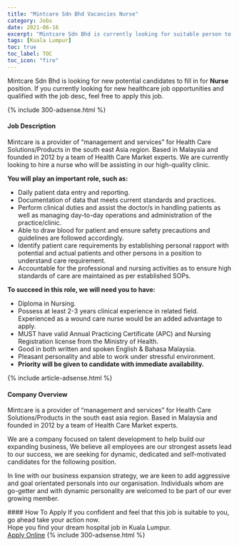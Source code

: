 ```yaml
---
title: "Mintcare Sdn Bhd Vacancies Nurse" 
category: Jobs 
date: 2021-06-16 
excerpt: "Mintcare Sdn Bhd is currently looking for suitable person to fill in the Nurse which positioned at Kuala Lumpur" 
tags: [Kuala Lumpur] 
toc: true 
toc_label: TOC 
toc_icon: "fire" 
--- 
```


<p>Mintcare Sdn Bhd is looking for new potential candidates to fill in for <b>Nurse</b> position. If you currently looking for new healthcare job opportunities and qualified with the job desc, feel free to apply this job.
</p>{% include 300-adsense.html %} 
<div><div><h4>Job Description</h4></div><div><div><span><div><p>Mintcare is a provider of &#8220;management and services&#8221; for Health Care Solutions/Products in the south east Asia region. Based in Malaysia and founded in 2012 by a team of Health Care Market experts. We are currently looking to hire a nurse&#160;who will be assisting in our high-quality clinic.</p><p><strong>You will play an important role, such as:</strong></p><ul><li>Daily patient data entry and reporting.</li><li>Documentation of data that meets current standards and practices.</li><li>Perform clinical duties and assist the doctor/s in handling patients as well as managing day-to-day operations and administration of the practice/clinic.</li><li>Able to draw blood for patient and ensure safety precautions and guidelines are followed accordingly.</li><li>Identify patient care requirements by establishing personal rapport with potential and actual patients and other persons in a position to understand care requirement.</li><li>Accountable for the professional and nursing activities as to ensure high standards of care are maintained as per established SOPs.</li></ul><p><strong>To succeed in this role, we will need you to have:</strong>&#160;</p><ul><li>Diploma in Nursing.</li><li>Possess at least 2-3 years clinical experience in related field. Experienced as a wound care nurse would be an added advantage to apply.</li><li>MUST have valid Annual Practicing Certificate (APC) and Nursing Registration license from the Ministry of Health.</li><li>Good in both written and spoken English &amp; Bahasa Malaysia.</li><li>Pleasant personality and able to work under stressful environment.</li><li><strong>Priority will be given to candidate with immediate availability.</strong></li></ul></div></span></div></div></div> 
{% include article-adsense.html %} 
<div><div><h4>Company Overview</h4></div><div><div><span><div><p>Mintcare is a provider of &#8220;management and services&#8221; for Health Care Solutions/Products in the south east asia region. Based in Malaysia and founded in 2012 by a team of Health Care Market experts.</p><p>We are a company focused on talent development to help build our expanding business, We believe all employees are our strongest assets lead to our success, we are seeking for dynamic, dedicated and self-motivated candidates for the following position.</p><p>In line with our business expansion strategy, we are keen to add aggressive and goal orientated personals into our organisation. Individuals whom are go-getter and with dynamic personality are welcomed to be part of our ever growing member.</p></div></span></div></div></div> 
#### How To Apply 
If you confident and feel that this job is suitable to you, go ahead take your action now. <br/> 
Hope you find your dream hospital job in Kuala Lumpur. <br/> 
<a href="https://www.jobstreet.com.my/en/job/nurse-4591755?jobId=jobstreet-my-job-4591755" class="btn btn--warning" target="_blank" rel="nofollow noopenner">Apply Online</a> 
{% include 300-adsense.html %} 